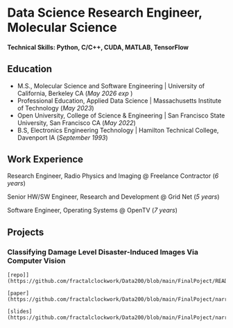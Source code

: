 # Data Science Research Engineer, Molecular Science

#### Technical Skills: Python, C/C++, CUDA, MATLAB, TensorFlow

## Education
- M.S., Molecular Science and Software Engineering  | University of California, Berkeley CA (_May 2026 exp_ )
- Professional Education, Applied Data Science      | Massachusetts Institute of Technology (_May 2023_)
- Open University, College of Science & Engineering | San Francisco State University, San Francisco CA (_May 2022_)
- B.S, Electronics Engineering Technology           | Hamilton Technical College, Davenport IA (_September 1993_)

## Work Experience

Research Engineer, Radio Physics and Imaging @ Freelance Contractor (_6 years_)

Senior HW/SW Engineer, Research and Development @ Grid Net (_5 years_)

Software Engineer, Operating Systems @ OpenTV (_7 years_)

## Projects

### Classifying Damage Level Disaster-Induced Images Via Computer Vision

    [repo]](https://github.com/fractalclockwork/Data200/blob/main/FinalPoject/README.md)

    [paper](https://github.com/fractalclockwork/Data200/blob/main/FinalPoject/narrative/Final_Project_Report.pdf)

    [slides](https://github.com/fractalclockwork/Data200/blob/main/FinalPoject/narrative/Final_Project_Report.pdf)

